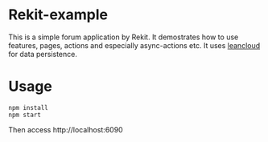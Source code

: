 Rekit-example
======
This is a simple forum application by Rekit. It demostrates how to use features, pages, actions and especially async-actions etc.
It uses [leancloud](https://leancloud.cn) for data persistence.


Usage
======
```
npm install
npm start
```

Then access http://localhost:6090